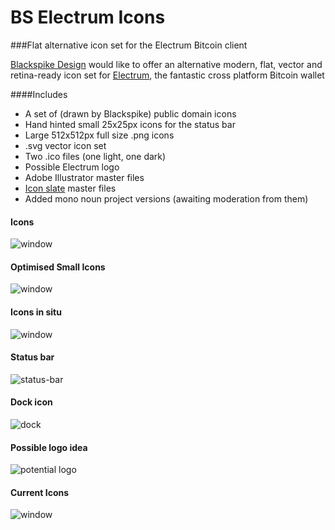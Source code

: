 # BS Electrum Icons
###Flat alternative icon set for the Electrum Bitcoin client

[Blackspike Design](http://blackspike.com) would like to offer an alternative modern, flat, vector and retina-ready icon set for [Electrum](https://github.com/spesmilo/electrum), the fantastic cross platform Bitcoin wallet

####Includes

* A set of (drawn by Blackspike) public domain icons
* Hand hinted small 25x25px icons for the status bar
* Large 512x512px full size .png icons
* .svg vector icon set
* Two .ico files (one light, one dark)
* Possible Electrum logo
* Adobe Illustrator master files 
* [Icon slate](http://www.kodlian.com/apps/icon-slate) master files 
* Added mono noun project versions (awaiting moderation from them)

#### Icons
![window](https://raw.githubusercontent.com/blackspikeltd/BS-Electrum-Icons/master/Icons/screengrabs/Electrum-all-icons---new.png)

#### Optimised Small Icons
![window](https://raw.githubusercontent.com/blackspikeltd/BS-Electrum-Icons/master/Icons/screengrabs/small-icons.png)

#### Icons in situ
![window](https://raw.githubusercontent.com/blackspikeltd/BS-Electrum-Icons/master/Icons/screengrabs/window.png)

#### Status bar
![status-bar](https://raw.githubusercontent.com/blackspikeltd/BS-Electrum-Icons/master/Icons/screengrabs/status-bar.png)

#### Dock icon
![dock](https://raw.githubusercontent.com/blackspikeltd/BS-Electrum-Icons/master/Icons/screengrabs/dock.png)

#### Possible logo idea
![potential logo](https://raw.githubusercontent.com/blackspikeltd/BS-Electrum-Icons/master/Icons/512x512/new-electrum-textlogo.png)


#### Current Icons
![window](https://raw.githubusercontent.com/blackspikeltd/BS-Electrum-Icons/master/Icons/screengrabs/Electrum-all-icons---old.png)
